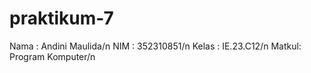 # praktikum-7

Nama  : Andini Maulida/n
NIM   : 352310851/n
Kelas : IE.23.C12/n
Matkul: Program Komputer/n
